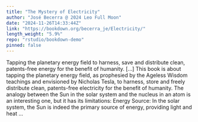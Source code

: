 ```yaml
---
title: "The Mystery of Electricity"
author: "José Becerra @ 2024 Leo Full Moon"
date: "2024-11-26T14:33:44Z"
link: "https://bookdown.org/becerra_je/Electricity/"
length_weight: "5.9%"
repo: "rstudio/bookdown-demo"
pinned: false
---
```


Tapping the planetary energy field to harness, save and distribute clean, patents-free energy for the benefit of humanity. [...] This book is about tapping the planetary energy field, as prophesied by the Ageless Wisdom teachings and envisioned by Nicholas Tesla, to harness, store and freely distribute clean, patents-free electricity for the benefit of humanity. The analogy between the Sun in the solar system and the nucleus in an atom is an interesting one, but it has its limitations: Energy Source: In the solar system, the Sun is indeed the primary source of energy, providing light and heat  ...
